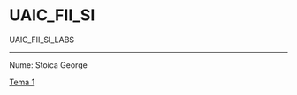 # UAIC_FII_SI
UAIC_FII_SI_LABS
***
Nume: Stoica George

[Tema 1](https://github.com/ancestor-mithril/UAIC_FII_SI/tree/master/Tema_1)

